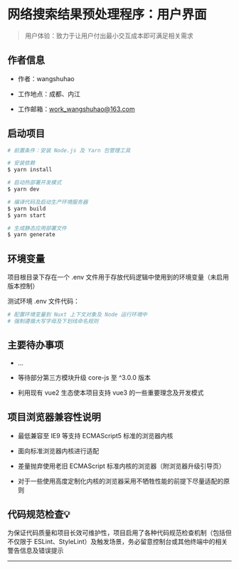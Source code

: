 <!--
 * @Description: 项目说明
 * @version: v1.0.0
 * @Date: 2020-02-17 21:15:01
 * @LastEditors: wangshuhao
 * @LastEditTime: 2020-02-18 22:43:31
 * @Author: wangshuhao <https://wangshuhao.com>
 -->

# 网络搜索结果预处理程序：用户界面

> 用户体验：致力于让用户付出最小交互成本即可满足相关需求

## 作者信息

- 作者：wangshuhao

- 工作地点：成都、内江

- 工作邮箱：work_wangshuhao@163.com

## 启动项目

``` bash
# 前置条件：安装 Node.js 及 Yarn 包管理工具

# 安装依赖
$ yarn install

# 启动热部署开发模式
$ yarn dev

# 编译代码及启动生产环境服务器
$ yarn build
$ yarn start

# 生成静态应用部署文件
$ yarn generate
```

## 环境变量

项目根目录下存在一个 .env 文件用于存放代码逻辑中使用到的环境变量（未启用版本控制）

测试环境 .env 文件代码：

``` bash
# 配置环境变量到 Nuxt 上下文对象及 Node 运行环境中
# 强制遵循大写字母及下划线命名规则

```

## 主要待办事项

- ...

- 等待部分第三方模块升级 core-js 至 ^3.0.0 版本

- 利用现有 vue2 生态使本项目支持 vue3 的一些重要理念及开发模式

## 项目浏览器兼容性说明

- 最低兼容至 IE9 等支持 ECMAScript5 标准的浏览器内核

- 面向标准浏览器内核进行适配

- 差量抛弃使用老旧 ECMAScript 标准内核的浏览器（附浏览器升级引导页）

- 对于一些使用高度定制化内核的浏览器采用不牺牲性能的前提下尽量适配的原则

## 代码规范检查💡

为保证代码质量和项目长效可维护性，项目启用了各种代码规范检查机制（包括但不仅限于 ESLint、StyleLint）及触发场景，务必留意控制台或其他终端中的相关警告信息及错误提示

***

